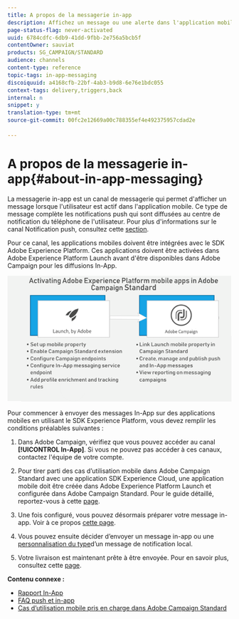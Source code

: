 ```yaml
---
title: A propos de la messagerie in-app
description: Affichez un message ou une alerte dans l'application mobile avec la messagerie in-app.
page-status-flag: never-activated
uuid: 6784cdfc-6db9-41dd-9fbb-2e756a5bcb5f
contentOwner: sauviat
products: SG_CAMPAIGN/STANDARD
audience: channels
content-type: reference
topic-tags: in-app-messaging
discoiquuid: a4168cfb-22bf-4ab3-b9d8-6e76e1bdc055
context-tags: delivery,triggers,back
internal: n
snippet: y
translation-type: tm+mt
source-git-commit: 00fc2e12669a00c788355ef4e492375957cdad2e

---
```



# A propos de la messagerie in-app{#about-in-app-messaging}

La messagerie in-app est un canal de messagerie qui permet d'afficher un message lorsque l'utilisateur est actif dans l'application mobile. Ce type de message complète les notifications push qui sont diffusées au centre de notification du téléphone de l'utilisateur. Pour plus d'informations sur le canal Notification push, consultez cette [section](../../channels/using/about-push-notifications.md).

Pour ce canal, les applications mobiles doivent être intégrées avec le SDK Adobe Experience Platform. Ces applications doivent être activées dans Adobe Experience Platform Launch avant d'être disponibles dans Adobe Campaign pour les diffusions In-App.

![](assets/launch_campaign.png)

Pour commencer à envoyer des messages In-App sur des applications mobiles en utilisant le SDK Experience Platform, vous devez remplir les conditions préalables suivantes :

1. Dans Adobe Campaign, vérifiez que vous pouvez accéder au canal **[!UICONTROL In-App]**. Si vous ne pouvez pas accéder à ces canaux, contactez l'équipe de votre compte.

1. Pour tirer parti des cas d’utilisation mobile dans Adobe Campaign Standard avec une application SDK Experience Cloud, une application mobile doit être créée dans Adobe Experience Platform Launch et configurée dans Adobe Campaign Standard. Pour le guide détaillé, reportez-vous à cette [page](https://helpx.adobe.com/campaign/kb/configuring-app-sdk.html).

1. Une fois configuré, vous pouvez désormais préparer votre message in-app. Voir à ce propos [cette page](../../channels/using/preparing-and-sending-an-in-app-message.md#preparing-your-in-app-message).

1. Vous pouvez ensuite décider d’envoyer un message [](../../channels/using/customizing-an-in-app-message.md) in-app ou une [personnalisation du type](../../channels/using/customizing-an-in-app-message.md#customizing-a-local-notification-message-type)d’un message de notification local.

1. Votre livraison est maintenant prête à être envoyée. Pour en savoir plus, consultez cette [page](../../channels/using/preparing-and-sending-an-in-app-message.md#sending-your-in-app-message).

**Contenu connexe :**

* [Rapport In-App](../../reporting/using/in-app-report.md)
* [FAQ push et in-app](https://helpx.adobe.com/campaign/kb/push_inapp_faq.html)
* [Cas d’utilisation mobile pris en charge dans Adobe Campaign Standard](https://helpx.adobe.com/campaign/kb/configure-launch-rules-acs-use-cases.html)
